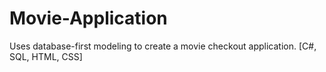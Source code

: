 # Movie-Application

Uses database-first modeling to create a movie checkout application.
[C#, SQL, HTML, CSS]
